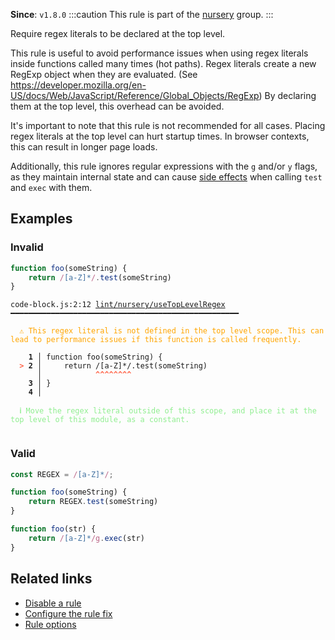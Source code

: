 **Since**: `v1.8.0`
:::caution
This rule is part of the [nursery](/linter/rules/#nursery) group.
:::

Require regex literals to be declared at the top level.

This rule is useful to avoid performance issues when using regex literals inside functions called many times (hot paths). Regex literals create a new RegExp object when they are evaluated. (See https://developer.mozilla.org/en-US/docs/Web/JavaScript/Reference/Global_Objects/RegExp) By declaring them at the top level, this overhead can be avoided.

It's important to note that this rule is not recommended for all cases. Placing regex literals at the top level can hurt startup times. In browser contexts, this can result in longer page loads.

Additionally, this rule ignores regular expressions with the `g` and/or `y` flags, as they maintain internal state and can cause
[side effects](https://developer.mozilla.org/en-US/docs/Web/JavaScript/Reference/Global_Objects/RegExp/lastIndex#avoiding_side_effects) when calling `test` and `exec` with them.

## Examples

### Invalid

```js
function foo(someString) {
    return /[a-Z]*/.test(someString)
}
```

<pre class="language-text"><code class="language-text">code-block.js:2:12 <a href="https://biomejs.dev/linter/rules/use-top-level-regex">lint/nursery/useTopLevelRegex</a> ━━━━━━━━━━━━━━━━━━━━━━━━━━━━━━━━━━━━━━━━━━━━━━━━━━━

<strong><span style="color: Orange;">  </span></strong><strong><span style="color: Orange;">⚠</span></strong> <span style="color: Orange;">This regex literal is not defined in the top level scope. This can lead to performance issues if this function is called frequently.</span>
  
    <strong>1 │ </strong>function foo(someString) {
<strong><span style="color: Tomato;">  </span></strong><strong><span style="color: Tomato;">&gt;</span></strong> <strong>2 │ </strong>    return /[a-Z]*/.test(someString)
   <strong>   │ </strong>           <strong><span style="color: Tomato;">^</span></strong><strong><span style="color: Tomato;">^</span></strong><strong><span style="color: Tomato;">^</span></strong><strong><span style="color: Tomato;">^</span></strong><strong><span style="color: Tomato;">^</span></strong><strong><span style="color: Tomato;">^</span></strong><strong><span style="color: Tomato;">^</span></strong><strong><span style="color: Tomato;">^</span></strong>
    <strong>3 │ </strong>}
    <strong>4 │ </strong>
  
<strong><span style="color: lightgreen;">  </span></strong><strong><span style="color: lightgreen;">ℹ</span></strong> <span style="color: lightgreen;">Move the regex literal outside of this scope, and place it at the top level of this module, as a constant.</span>
  
</code></pre>

### Valid

```js
const REGEX = /[a-Z]*/;

function foo(someString) {
    return REGEX.test(someString)
}
```

```js
function foo(str) {
    return /[a-Z]*/g.exec(str)
}
```

## Related links

- [Disable a rule](/linter/#disable-a-lint-rule)
- [Configure the rule fix](/linter#configure-the-rule-fix)
- [Rule options](/linter/#rule-options)

